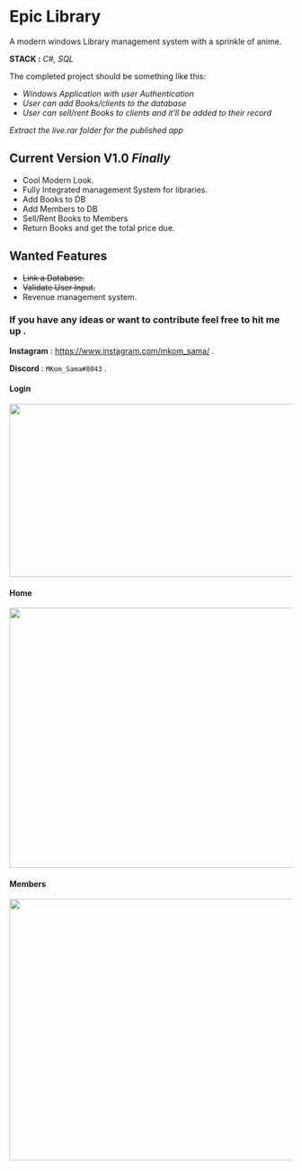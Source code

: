# Epic Library

A modern windows Library management system with a sprinkle of anime.

**STACK :** _C#, SQL_

The completed project should be something like this:

- _Windows Application with user Authentication_
- _User can add Books/clients to the database_
- _User can sell/rent Books to clients and it'll be added to their record_

_Extract the live.rar folder for the published app_

## Current Version V1.0 _Finally_

- Cool Modern Look.
- Fully Integrated management System for libraries. 
- Add Books to DB 
- Add Members to DB
- Sell/Rent Books to Members
- Return Books and get the total price due.

## Wanted Features

- ~~Link a Database.~~
- ~~Validate User Input.~~
- Revenue management system.
 

### If you have any ideas or want to contribute feel free to hit me up .

**Instagram** : https://www.instagram.com/mkom_sama/ .

**Discord** : `MKom_Sama#8043` .


#### Login

<img align='center' src='https://cdn.discordapp.com/attachments/874392220738936902/947220968726724690/login.png'  width='584px' height='308px'/>

#### Home

<img align='center' src='https://cdn.discordapp.com/attachments/874392220738936902/947220968479268944/home_page.png' width='693px' height='463px'/>

#### Members

<img align='center' src='https://cdn.discordapp.com/attachments/874392220738936902/947220968999362641/Members.png' width='692px' height='466px'/>
